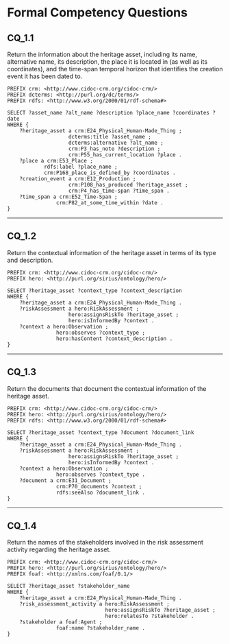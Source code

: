 # Formal Competency Questions
## CQ_1.1
Return the information about the heritage asset, including its name, alternative name, its description, the place it is located in (as well as its coordinates), and the time-span temporal horizon that identifies the creation event it has been dated to.

```SPARQL
PREFIX crm: <http://www.cidoc-crm.org/cidoc-crm/>
PREFIX dcterms: <http://purl.org/dc/terms/>
PREFIX rdfs: <http://www.w3.org/2000/01/rdf-schema#>

SELECT ?asset_name ?alt_name ?description ?place_name ?coordinates ?date
WHERE {
    ?heritage_asset a crm:E24_Physical_Human-Made_Thing ;
                    dcterms:title ?asset_name ;
                    dcterms:alternative ?alt_name ;
                    crm:P3_has_note ?description ;
                    crm:P55_has_current_location ?place .
    ?place a crm:E53_Place ;
            rdfs:label ?place_name ;
            crm:P168_place_is_defined_by ?coordinates .
    ?creation_event a crm:E12_Production ;
                    crm:P108_has_produced ?heritage_asset ;
                    crm:P4_has_time-span ?time_span .
    ?time_span a crm:E52_Time-Span ;
                crm:P82_at_some_time_within ?date .
}
```

***

## CQ_1.2
Return the contextual information of the heritage asset in terms of its type and description.

```SPARQL
PREFIX crm: <http://www.cidoc-crm.org/cidoc-crm/>
PREFIX hero: <http://purl.org/sirius/ontology/hero/>

SELECT ?heritage_asset ?context_type ?context_description
WHERE {
    ?heritage_asset a crm:E24_Physical_Human-Made_Thing .
    ?riskAssessment a hero:RiskAssessment ;
                    hero:assignsRiskTo ?heritage_asset ;
                    hero:isInformedBy ?context .
    ?context a hero:Observation ;
                hero:observes ?context_type ;
                hero:hasContent ?context_description .
}
```

***

## CQ_1.3
Return the documents that document the contextual information of the heritage asset.

```SPARQL
PREFIX crm: <http://www.cidoc-crm.org/cidoc-crm/>
PREFIX hero: <http://purl.org/sirius/ontology/hero/>
PREFIX rdfs: <http://www.w3.org/2000/01/rdf-schema#>

SELECT ?heritage_asset ?context_type ?document ?document_link
WHERE {
    ?heritage_asset a crm:E24_Physical_Human-Made_Thing .
    ?riskAssessment a hero:RiskAssessment ;
                    hero:assignsRiskTo ?heritage_asset ;
                    hero:isInformedBy ?context .
    ?context a hero:Observation ;
                hero:observes ?context_type .
    ?document a crm:E31_Document ;
                crm:P70_documents ?context ;
                rdfs:seeAlso ?document_link .
}
```

***

## CQ_1.4
Return the names of the stakeholders involved in the risk assessment activity regarding the heritage asset.

```SPARQL
PREFIX crm: <http://www.cidoc-crm.org/cidoc-crm/>
PREFIX hero: <http://purl.org/sirius/ontology/hero/>
PREFIX foaf: <http://xmlns.com/foaf/0.1/>

SELECT ?heritage_asset ?stakeholder_name
WHERE {
    ?heritage_asset a crm:E24_Physical_Human-Made_Thing .
    ?risk_assessment_activity a hero:RiskAssessment ;
                                hero:assignsRiskTo ?heritage_asset ;
                                hero:relatesTo ?stakeholder .
    ?stakeholder a foaf:Agent ;
                foaf:name ?stakeholder_name .
}
```